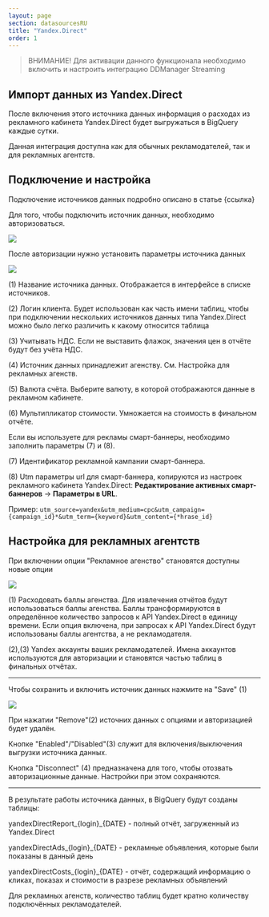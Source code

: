 ```yaml
---
layout: page
section: datasourcesRU
title: "Yandex.Direct"
order: 1
---
```


>ВНИМАНИЕ! Для активации данного функционала необходимо включить и настроить интеграцию DDManager Streaming

## Импорт данных из Yandex.Direct

После включения этого источника данных информация о расходах из рекламного кабинета Yandex.Direct будет выгружаться  в BigQuery каждые сутки.

Данная интеграция доступна как для обычных рекламодателей, так и для рекламных агентств.

## Подключение и настройка

Подключение источников данных подробно описано в статье {ссылка}

Для того, чтобы подключить источник данных, необходимо авторизоваться.

![](/img/YD1.png)

После авторизации нужно установить параметры источника данных

![](/img/YD2.png)

(1) Название источника данных. Отображается в интерфейсе в списке источников.

(2) Логин клиента. Будет использован как часть имени таблиц, чтобы при подключении нескольких источников данных типа Yandex.Direct можно было легко различить к какому относится таблица

(3) Учитывать НДС. Если не выставить флажок, значения цен в отчёте будут без учёта НДС.

(4) Источник данных принадлежит агенству. См. Настройка для рекламных агенств.

(5) Валюта счёта. Выберите валюту, в которой отображаются данные в рекламном кабинете.

(6) Мультипликатор стоимости. Умножается на стоимость в финальном отчёте.

Если вы используете для рекламы смарт-баннеры, необходимо заполнить параметры (7) и (8).

(7) Идентификатор рекламной кампании смарт-баннера.

(8) Utm параметры url для смарт-баннера, копируются из настроек рекламного кабинета Yandex.Direct: **Редактирование активных смарт-баннеров** → **Параметры в URL**.

Пример: `utm_source=yandex&utm_medium=cpc&utm_campaign={campaign_id}*&utm_term={keyword}&utm_content={*hrase_id}`

## Настройка для рекламных агентств

При включении опции "Рекламное агенство" становятся доступны новые опции

![](/img/YD3.png)

(1) Расходовать баллы агенства. Для извлечения отчётов будут использоваться баллы агенства. Баллы трансформируются в определённое количество запросов к API Yandex.Direct в единицу времени. Если опция включена, при запросах к API Yandex.Direct будут использованы баллы агентства, а не рекламодателя.

(2),(3) Yandex аккаунты ваших рекламодателей. Имена аккаунтов используются для авторизации и становятся частью таблиц в финальных отчётах.

---

Чтобы сохранить и включить источник данных нажмите на "Save" (1)

![](/img/YD4.png)

При нажатии "Remove"(2) источних данных с опциями и авторизацией будет удалён.

Кнопке "Enabled"/"Disabled"(3) служит для включения/выключения выгрузки источника данных.

Кнопка "Disconnect" (4) предназначена для того, чтобы отозвать авторизационные данные. Настройки при этом сохраняются.

---

В результате работы источника данных,  в BigQuery будут созданы таблицы:

yandexDirectReport_{login}_{DATE} - полный отчёт, загруженный из Yandex.Direct

yandexDirectAds_{login}_{DATE} - рекламные объявления, которые были показаны в данный день

yandexDirectCosts_{login}_{DATE} - отчёт, содержащий информацию о кликах, показах и стоимости в разрезе рекламных объявлений

Для рекламных агенств, количество таблиц будет кратно количеству подключённых рекламодателей.
